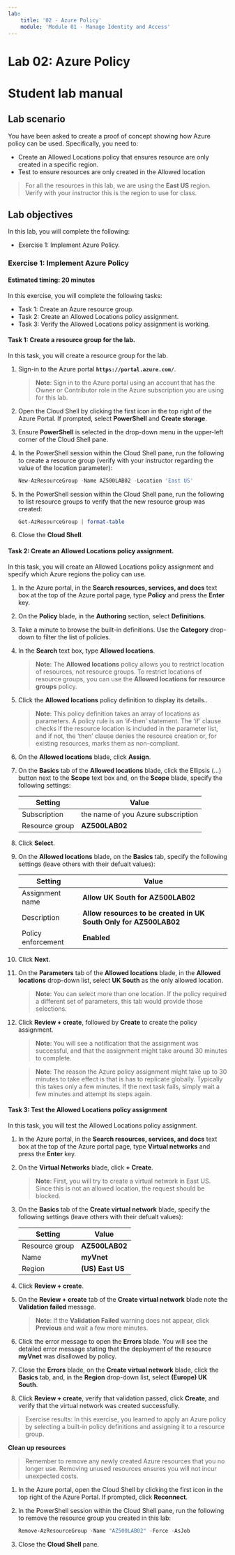 ```yaml
---
lab:
    title: '02 - Azure Policy'
    module: 'Module 01 - Manage Identity and Access'
---
```


# Lab 02: Azure Policy
# Student lab manual

## Lab scenario

You have been asked to create a proof of concept showing how Azure policy can be used. Specifically, you need to:

- Create an Allowed Locations policy that ensures resource are only created in a specific region.
- Test to ensure resources are only created in the Allowed location

> For all the resources in this lab, we are using the **East US** region. Verify with your instructor this is the region to use for class. 

## Lab objectives

In this lab, you will complete the following:

- Exercise 1: Implement Azure Policy. 

### Exercise 1: Implement Azure Policy

#### Estimated timing: 20 minutes

In this exercise, you will complete the following tasks:

- Task 1: Create an Azure resource group. 
- Task 2: Create an Allowed Locations policy assignment.
- Task 3: Verify the Allowed Locations policy assignment is working. 

#### Task 1: Create a resource group for the lab. 

In this task, you will create a resource group for the lab. 

1. Sign-in to the Azure portal **`https://portal.azure.com/`**.

    >**Note**: Sign in to the Azure portal using an account that has the Owner or Contributor role in the Azure subscription you are using for this lab.

1. Open the Cloud Shell by clicking the first icon in the top right of the Azure Portal. If prompted, select **PowerShell** and **Create storage**.

1. Ensure **PowerShell** is selected in the drop-down menu in the upper-left corner of the Cloud Shell pane.

1. In the PowerShell session within the Cloud Shell pane, run the following to create a resource group (verify with your instructor regarding the value of the location parameter):

    ```powershell
    New-AzResourceGroup -Name AZ500LAB02 -Location 'East US'
    ```

1. In the PowerShell session within the Cloud Shell pane, run the following to list resource groups to verify that the new resource group was created:

    ```powershell
    Get-AzResourceGroup | format-table
    ```

1. Close the **Cloud Shell**.

#### Task 2: Create an Allowed Locations policy assignment.

In this task, you will create an Allowed Locations policy assignment and specify which Azure regions the policy can use. 

1. In the Azure portal, in the **Search resources, services, and docs** text box at the top of the Azure portal page, type **Policy** and press the **Enter** key.

1. On the **Policy** blade, in the **Authoring** section, select **Definitions**.

1. Take a minute to browse the built-in definitions. Use the **Category** drop-down to filter the list of policies.

1. In the **Search** text box, type **Allowed locations**. 

   >**Note**: The **Allowed locations** policy allows you to restrict location of resources, not resource groups. To restrict locations of resource groups, you can use the **Allowed locations for resource groups** policy.

1. Click the **Allowed locations** policy definition to display its details.. 

   >**Note**: This policy definition takes an array of locations as parameters. A policy rule is an ‘if-then’ statement. The ‘if’ clause checks if the resource location is included in the parameter list, and if not, the ‘then’ clause denies the resource creation or, for existing resources, marks them as non-compliant.

1. On the **Allowed locations** blade, click **Assign**.

1. On the **Basics** tab of the **Allowed locations** blade, click the Ellipsis (...) button next to the **Scope** text box and, on the **Scope** blade, specify the following settings:

   |Setting|Value|
   |---|---|
   |Subscription|the name of you Azure subscription|
   |Resource group|**AZ500LAB02**|

1. Click **Select**.

1. On the **Allowed locations** blade, on the **Basics** tab, specify the following settings (leave others with their defualt values):

   |Setting|Value|
   |---|---|
   |Assignment name|**Allow UK South for AZ500LAB02**|
   |Description|**Allow resources to be created in UK South Only for AZ500LAB02**|
   |Policy enforcement|**Enabled**|

1. Click **Next**.

1. On the **Parameters** tab of the **Allowed locations** blade, in the **Allowed locations** drop-down list, select **UK South** as the only allowed location. 

   >**Note**: You can select more than one location. If the policy required a different set of parameters, this tab would provide those selections. 

1. Click **Review + create**, followed by **Create** to create the policy assignment. 

   >**Note**: You will see a notification that the assignment was successful, and that the assignment might take around 30 minutes to complete.

   >**Note**: The reason the Azure policy assignment might take up to 30 minutes to take effect is that is has to replicate globally. Typically this takes only a few minutes.  If the next task fails, simply wait a few minutes and attempt its steps again.

#### Task 3: Test the Allowed Locations policy assignment

In this task, you will test the Allowed Locations policy assignment. 

1. In the Azure portal, in the **Search resources, services, and docs** text box at the top of the Azure portal page, type **Virtual networks** and press the **Enter** key.

1. On the **Virtual Networks** blade, click **+ Create**.

   >**Note**: First, you will try to create a virtual network in East US. Since this is not an allowed location, the request should be blocked. 

1. On the **Basics** tab of the **Create virtual network** blade, specify the following settings (leave others with their defualt values):

    |Setting|Value|
    |---|---|
    |Resource group|**AZ500LAB02**|
    |Name|**myVnet**|
    |Region|**(US) East US**|

1. Click **Review + create**. 

1. On the **Review + create** tab of the **Create virtual network** blade note the **Validation failed** message. 

    > **Note**: If the **Validation Failed** warning does not appear, click **Previous** and wait a few more minutes.

1. Click the error message to open the **Errors** blade. You will see the detailed error message stating that the deployment of the resource **myVnet** was disallowed by policy.

1. Close the **Errors** blade, on the **Create virtual network** blade, click the **Basics** tab, and, in the **Region** drop-down list, select **(Europe) UK South**.

1. Click **Review + create**, verify that validation passed, click **Create**, and verify that the virtual network was created successfully. 

> Exercise results: In this exercise, you learned to apply an Azure policy by selecting a built-in policy definitions and assigning it to a resource group.

**Clean up resources**

> Remember to remove any newly created Azure resources that you no longer use. Removing unused resources ensures you will not incur unexpected costs.

1. In the Azure portal, open the Cloud Shell by clicking the first icon in the top right of the Azure Portal. If prompted, click **Reconnect**.

1. In the PowerShell session within the Cloud Shell pane, run the following to remove the resource group you created in this lab:
  
    ```powershell
    Remove-AzResourceGroup -Name "AZ500LAB02" -Force -AsJob
    ```

1.  Close the **Cloud Shell** pane. 
